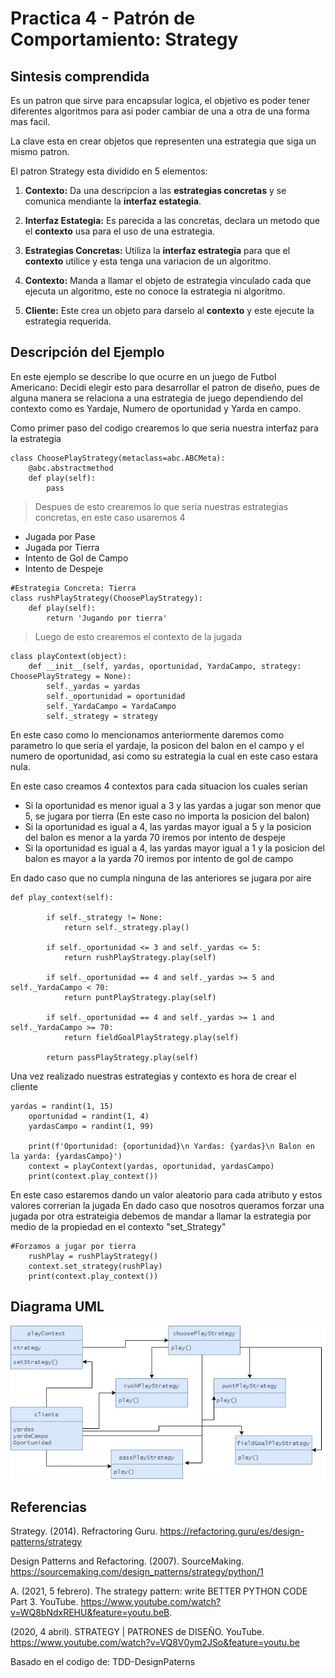 # Practica 4 - Patrón de Comportamiento: Strategy

## Sintesis comprendida

Es un patron que sirve para encapsular logica, el objetivo es poder tener diferentes algoritmos para asi poder cambiar de una a otra de una forma mas facil.

La clave esta en crear objetos que representen una estrategia que siga un mismo patron.

El patron Strategy esta dividido en 5 elementos:
1. **Contexto:** Da una descripcion a las **estrategias concretas** y se comunica mendiante la **interfaz estategia**.

2. **Interfaz Estategia:** Es parecida a las concretas, declara un metodo que el **contexto** usa para el uso de una estrategia.

3. **Estrategias Concretas:** Utiliza la **interfaz estrategia** para que el **contexto** utilice y esta tenga una variacion de un algoritmo.

4. **Contexto:** Manda a llamar el objeto de estrategia vinculado cada que ejecuta un algoritmo, este no conoce la estrategia ni algoritmo.

5. **Cliente:** Este crea un objeto para darselo al **contexto** y este ejecute la estrategia requerida.

## Descripción del Ejemplo
En este ejemplo se describe lo que ocurre en un juego de Futbol Americano: Decidi elegir esto para desarrollar el patron de diseño, pues de alguna manera se relaciona a una estrategia de juego dependiendo del contexto como es Yardaje, Numero de oportunidad y Yarda en campo.

Como primer paso del codigo crearemos lo que seria nuestra interfaz para la estrategia
~~~
class ChoosePlayStrategy(metaclass=abc.ABCMeta):
    @abc.abstractmethod
    def play(self):
        pass
~~~

> Despues de esto crearemos lo que seria nuestras estrategias concretas, en este caso usaremos 4
- Jugada por Pase
- Jugada por Tierra
- Intento de Gol de Campo
- Intento de Despeje
~~~
#Estrategia Concreta: Tierra
class rushPlayStrategy(ChoosePlayStrategy):
    def play(self):
        return 'Jugando por tierra'
~~~

> Luego de esto crearemos el contexto de la jugada
~~~
class playContext(object):
    def __init__(self, yardas, oportunidad, YardaCampo, strategy: ChoosePlayStrategy = None):
        self._yardas = yardas
        self._oportunidad = oportunidad
        self._YardaCampo = YardaCampo
        self._strategy = strategy
~~~
En este caso como lo mencionamos anteriormente daremos como parametro lo que seria el yardaje, la posicon del balon en el campo y el numero de oportunidad, asi como su estrategia la cual en este caso estara nula.

En este caso creamos 4 contextos para cada situacion los cuales serian
- Si la oportunidad es menor igual a 3 y las yardas a jugar son menor que 5, se jugara por tierra (En este caso no importa la posicion del balon)
- Si la oportunidad es igual a 4, las yardas mayor igual a 5 y la posicion del balon es menor a la yarda 70 iremos por intento de despeje
- Si la oportunidad es igual a 4, las yardas mayor igual a 1 y la posicion del balon es mayor a la yarda 70 iremos por intento de gol de campo

En dado caso que no cumpla ninguna de las anteriores se jugara por aire
~~~
def play_context(self):

        if self._strategy != None:
            return self._strategy.play()

        if self._oportunidad <= 3 and self._yardas <= 5:
            return rushPlayStrategy.play(self)

        if self._oportunidad == 4 and self._yardas >= 5 and self._YardaCampo < 70:
            return puntPlayStrategy.play(self)

        if self._oportunidad == 4 and self._yardas >= 1 and self._YardaCampo >= 70:
            return fieldGoalPlayStrategy.play(self)

        return passPlayStrategy.play(self)

~~~
Una vez realizado nuestras estrategias y contexto es hora de crear el cliente
~~~
yardas = randint(1, 15)
    oportunidad = randint(1, 4)
    yardasCampo = randint(1, 99)

    print(f'Oportunidad: {oportunidad}\n Yardas: {yardas}\n Balon en la yarda: {yardasCampo}')
    context = playContext(yardas, oportunidad, yardasCampo)
    print(context.play_context())
~~~
En este caso estaremos dando un valor aleatorio para cada atributo y estos valores correrian la jugada
En dado caso que nosotros queramos forzar una jugada por otra estrateigia debemos de mandar a llamar la estrategia por medio de la propiedad en el contexto "set_Strategy"
~~~
#Forzamos a jugar por tierra
    rushPlay = rushPlayStrategy()
    context.set_strategy(rushPlay)
    print(context.play_context())

~~~

## Diagrama UML

![Diagrama UML](DiagramaStrategy.jpg)

## Referencias

Strategy. (2014). Refractoring Guru. https://refactoring.guru/es/design-patterns/strategy

Design Patterns and Refactoring. (2007). SourceMaking. https://sourcemaking.com/design_patterns/strategy/python/1

A. (2021, 5 febrero). The strategy pattern: write BETTER PYTHON CODE Part 3. YouTube. https://www.youtube.com/watch?v=WQ8bNdxREHU&feature=youtu.beB. 

(2020, 4 abril). STRATEGY | PATRONES de DISEÑO. YouTube. https://www.youtube.com/watch?v=VQ8V0ym2JSo&feature=youtu.be

Basado en el codigo de: TDD-DesignPaterns